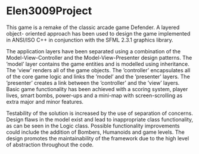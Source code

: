 # Elen3009Project

This  game is a remake of the classic arcade game Defender. A layered object-
oriented approach has been used to design the game implemented in ANSI/ISO C++ in conjunction with the SFML 2.3.1 graphics library. 

The application layers have been separated using a combination of the Model-View-Controller and the Model-View-Presenter design patterns. The
’model’ layer contains the game entities and is modelled using inheritance. The ’view’ renders all of the game objects. The ’controller’ encapsulates
all of the core game logic and links the ’model’ and the ’presenter’ layers. The ’presenter’ creates a link between the ’controller’ and the ’view’ layers.
Basic game functionality has been achieved with a scoring system, player lives, smart bombs, power-ups and a mini-map with screen-scrolling as
extra major and minor features. 

Testability of the solution is increased by the use of separation of concerns. Design flaws in the model exist and lead
to inappropriate class functionality, as can be seen in the Logic class. Possible functionality improvements could include the addition of Bombers,
Humanoids and game levels. The design promotes the maintainability of the framework due to the high level of abstraction throughout the code.
